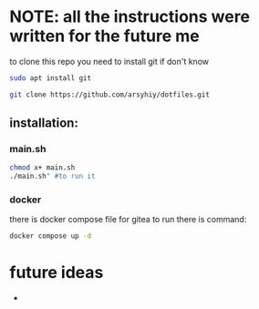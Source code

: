 # NOTE: all the instructions were written for the future me
to clone this repo you need to install git if don't know
```bash 
sudo apt install git 
```

```bash
git clone https://github.com/arsyhiy/dotfiles.git
```

## installation:
### main.sh 
```bash 
chmod x+ main.sh
./main.sh" #to run it
```
### docker 
there is docker compose file for gitea to run there is command:
```bash 
docker compose up -d
```

# future ideas
-
